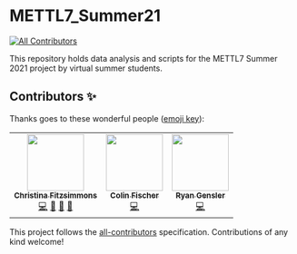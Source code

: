 # METTL7_Summer21
<!-- ALL-CONTRIBUTORS-BADGE:START - Do not remove or modify this section -->
[![All Contributors](https://img.shields.io/badge/all_contributors-3-orange.svg?style=flat-square)](#contributors-)
<!-- ALL-CONTRIBUTORS-BADGE:END -->
This repository holds data analysis and scripts for the METTL7 Summer 2021 project by virtual summer students.

## Contributors ✨

Thanks goes to these wonderful people ([emoji key](https://allcontributors.org/docs/en/emoji-key)):

<!-- ALL-CONTRIBUTORS-LIST:START - Do not remove or modify this section -->
<!-- prettier-ignore-start -->
<!-- markdownlint-disable -->
<table>
  <tr>
    <td align="center"><a href="https://github.com/FitzsimmonsCM"><img src="https://avatars.githubusercontent.com/u/33811247?v=4?s=100" width="100px;" alt=""/><br /><sub><b>Christina Fitzsimmons</b></sub></a><br /><a href="https://github.com/FitzsimmonsCM/METTL7_Summer21/commits?author=FitzsimmonsCM" title="Code">💻</a> <a href="https://github.com/FitzsimmonsCM/METTL7_Summer21/commits?author=FitzsimmonsCM" title="Documentation">📖</a> <a href="#ideas-FitzsimmonsCM" title="Ideas, Planning, & Feedback">🤔</a> <a href="#question-FitzsimmonsCM" title="Answering Questions">💬</a></td>
    <td align="center"><a href="https://github.com/fisch899"><img src="https://avatars.githubusercontent.com/u/85513174?v=4?s=100" width="100px;" alt=""/><br /><sub><b>Colin Fischer</b></sub></a><br /><a href="https://github.com/FitzsimmonsCM/METTL7_Summer21/commits?author=fisch899" title="Code">💻</a></td>
    <td align="center"><a href="https://github.com/rgensler-coder"><img src="https://avatars.githubusercontent.com/u/85248588?v=4?s=100" width="100px;" alt=""/><br /><sub><b>Ryan Gensler</b></sub></a><br /><a href="https://github.com/FitzsimmonsCM/METTL7_Summer21/commits?author=rgensler-coder" title="Code">💻</a></td>
  </tr>
</table>

<!-- markdownlint-restore -->
<!-- prettier-ignore-end -->

<!-- ALL-CONTRIBUTORS-LIST:END -->

This project follows the [all-contributors](https://github.com/all-contributors/all-contributors) specification. Contributions of any kind welcome!
